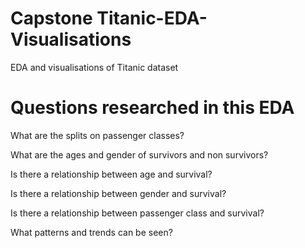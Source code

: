# Capstone Titanic-EDA-Visualisations
EDA and visualisations of Titanic dataset

# Questions researched in this EDA

What are the splits on passenger classes?

What are the ages and gender of survivors and non survivors?

Is there a relationship between age and survival?

Is there a relationship between gender and survival?

Is there a relationship between passenger class and survival?

What patterns and trends can be seen?
